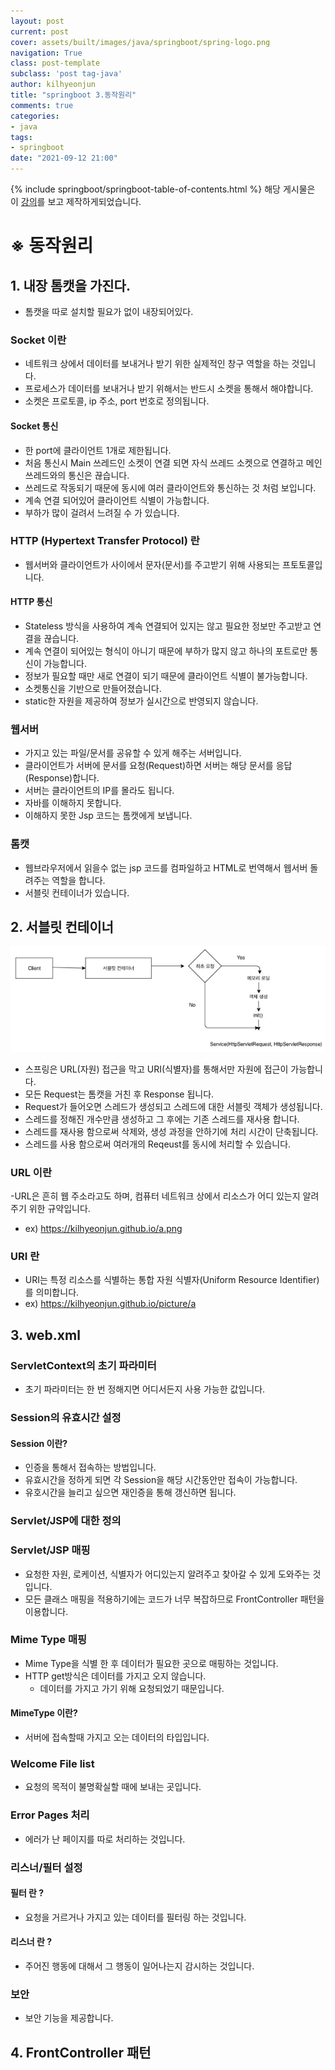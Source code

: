```yaml
---
layout: post
current: post
cover: assets/built/images/java/springboot/spring-logo.png
navigation: True
class: post-template
subclass: 'post tag-java'
author: kilhyeonjun
title: "springboot 3.동작원리"
comments: true
categories:
- java
tags:
- springboot
date: "2021-09-12 21:00"
---
```

{% include springboot/springboot-table-of-contents.html %}
해당 게시물은 이 [강의](https://edu.goorm.io/learn/lecture/24604/스프링부트-개념정리)를 보고 제작하게되었습니다.
# ※ 동작원리

## 1. 내장 톰캣을 가진다.
- 톰캣을 따로 설치할 필요가 없이 내장되어있다.

### Socket 이란
- 네트워크 상에서 데이터를 보내거나 받기 위한 실제적인 창구 역할을 하는 것입니다.
- 프로세스가 데이터를 보내거나 받기 위해서는 반드시 소켓을 통해서 해야합니다.
- 소켓은 프로토콜, ip 주소, port 번호로 정의됩니다.

#### Socket 통신
- 한 port에 클라이언트 1개로 제한됩니다.
- 처음 통신시 Main 쓰레드인 소켓이 연결 되면 자식 쓰레드 소켓으로 연결하고 메인 쓰레드와의 통신은 끊습니다.
- 쓰레드로 작동되기 때문에 동시에 여러 클라이언트와 통신하는 것 처럼 보입니다.
- 계속 연결 되어있어 클라이언트 식별이 가능합니다.
- 부하가 많이 걸려서 느려질 수 가 있습니다.

### HTTP (Hypertext Transfer Protocol) 란
- 웹서버와 클라이언트가 사이에서 문자(문서)를 주고받기 위해 사용되는 프토토콜입니다.

#### HTTP 통신
- Stateless 방식을 사용하여 계속 연결되어 있지는 않고 필요한 정보만 주고받고 연결을 끊습니다.
- 계속 연결이 되어있는 형식이 아니기 때문에 부하가 많지 않고 하나의 포트로만 통신이 가능합니다.
- 정보가 필요할 때만 새로 연결이 되기 때문에 클라이언트 식별이 불가능합니다.
- 소켓통신을 기반으로 만들어졌습니다.
- static한 자원을 제공하여 정보가 실시간으로 반영되지 않습니다.

### 웹서버
- 가지고 있는 파일/문서를 공유할 수 있게 해주는 서버입니다.
- 클라이언트가 서버에 문서를 요청(Request)하면 서버는 해당 문서를 응답(Response)합니다.
- 서버는 클라이언트의 IP를 몰라도 됩니다.
- 자바를 이해하지 못합니다.
- 이해하지 못한 Jsp 코드는 톰캣에게 보냅니다.

### 톰캣
- 웹브라우저에서 읽을수 없는 jsp 코드를 컴파일하고 HTML로 번역해서 웹서버 돌려주는 역할을 합니다.
- 서블릿 컨테이너가 있습니다.

## 2. 서블릿 컨테이너
![img](assets/built/images/java/springboot/servletContaine.png)
- 스프링은 URL(자원) 접근을 막고 URI(식별자)를 통해서만 자원에 접근이 가능합니다.
- 모든 Request는 톰캣을 거친 후 Response 됩니다.
- Request가 들어오면 스레드가 생성되고 스레드에 대한 서블릿 객체가 생성됩니다.
- 스레드를 정해진 개수만큼 생성하고 그 후에는 기존 스레드를 재사용 합니다.
- 스레드를 재사용 함으로써 삭제와, 생성 과정을 안하기에 처리 시간이 단축됩니다.
- 스레드를 사용 함으로써 여러개의 Reqeust를 동시에 처리할 수 있습니다.

### URL 이란
-URL은 흔히 웹 주소라고도 하며, 컴퓨터 네트워크 상에서 리소스가 어디 있는지 알려주기 위한 규약입니다.
- ex) https://kilhyeonjun.github.io/a.png

### URI 란
- URI는 특정 리소스를 식별하는 통합 자원 식별자(Uniform Resource Identifier)를 의미합니다.
- ex) https://kilhyeonjun.github.io/picture/a

## 3. web.xml

### ServletContext의 초기 파라미터
- 초기 파라미터는 한 번 정해지면 어디서든지 사용 가능한 값입니다.

### Session의 유효시간 설정
####  Session 이란?
- 인증을 통해서 접속하는 방법입니다.
- 유효시간을 정하게 되면 각 Session을 해당 시간동안만 접속이 가능합니다.
- 유호시간을 늘리고 싶으면 재인증을 통해 갱신하면 됩니다.

### Servlet/JSP에 대한 정의

### Servlet/JSP 매핑
- 요청한 자원, 로케이션, 식별자가 어디있는지 알려주고 찾아갈 수 있게 도와주는 것입니다.
- 모든 클래스 매핑을 적용하기에는 코드가 너무 복잡하므로 FrontController 패턴을 이용합니다.

### Mime Type 매핑
- Mime Type을 식별 한 후 데이터가 필요한 곳으로 매핑하는 것입니다.
- HTTP get방식은 데이터를 가지고 오지 않습니다. 
  - 데이터를 가지고 가기 위해 요청되었기 때문입니다.
  
#### MimeType 이란?
- 서버에 접속할때 가지고 오는 데이터의 타입입니다.

### Welcome File list
- 요청의 목적이 불명확실할 때에 보내는 곳입니다.

### Error Pages 처리
- 에러가 난 페이지를 따로 처리하는 것입니다.

### 리스너/필터 설정

#### 필터 란 ?
- 요청을 거르거나 가지고 있는 데이터를 필터링 하는 것입니다.  

#### 리스너 란 ?
- 주어진 행동에 대해서 그 행동이 일어나는지 감시하는 것입니다.

### 보안
- 보안 기능을 제공합니다.

## 4. FrontController 패턴